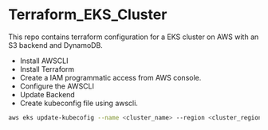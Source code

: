 # Terraform_EKS_Cluster

This repo contains terraform configuration for a EKS cluster on AWS with an S3 backend and DynamoDB.

- Install AWSCLI
- Install Terraform
- Create a IAM programmatic access from AWS console.
- Configure the AWSCLI
- Update Backend
- Create kubeconfig file using awscli.

```bash
aws eks update-kubecofig --name <cluster_name> --region <cluster_region> --kubeconfig kubeconfig
```